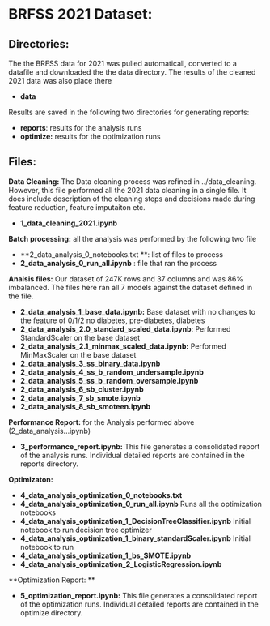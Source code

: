 # BRFSS 2021 Dataset:

## Directories:

The the BRFSS data for 2021 was pulled automaticall, converted to a datafile and downloaded the the data directory.  The results of the cleaned 2021 data was also place there

- **data**

Results are saved in the following two directories for generating reports:

- **reports**: results for the analysis runs
- **optimize:** results for the optimization runs



## Files:

**Data Cleaning:**  The Data cleaning process was refined in ../data_cleaning.  However, this file performed all the 2021 data cleaning in a single file.  It does include description of the cleaning steps and decisions made during feature reduction, feature imputaiton etc.
- **1_data_cleaning_2021.ipynb**

**Batch processing:** all the analysis was performed by the following two file
- **2_data_analysis_0_notebooks.txt **: list of files to process
- **2_data_analysis_0_run_all.ipynb** : file that ran the process 

**Analsis files:** Our dataset of 247K rows and 37 columns and was 86% imbalanced.  The files here ran all 7 models against the dataset defined in the file.  
- **2_data_analysis_1_base_data.ipynb:** Base dataset with no changes to the feature of 0/1/2 no diabetes, pre-diabetes, diabetes
- **2_data_analysis_2.0_standard_scaled_data.ipynb**: Performed StandardScaler on the base dataset
- **2_data_analysis_2.1_minmax_scaled_data.ipynb:** Performed MinMaxScaler on the base dataset
- **2_data_analysis_3_ss_binary_data.ipynb**  
- **2_data_analysis_4_ss_b_random_undersample.ipynb**
- **2_data_analysis_5_ss_b_random_oversample.ipynb**
- **2_data_analysis_6_sb_cluster.ipynb**
- **2_data_analysis_7_sb_smote.ipynb**
- **2_data_analysis_8_sb_smoteen.ipynb**

**Performance Report:** for the Analysis performed above (2_data_analysis...ipynb)
- **3_performance_report.ipynb:** This file generates a consolidated report of the analysis runs.  Individual detailed reports are contained in the reports directory.

**Optimizaton:**  
- **4_data_analysis_optimization_0_notebooks.txt**
- **4_data_analysis_optimization_0_run_all.ipynb**  Runs all the optimization notebooks
- **4_data_analysis_optimization_1_DecisionTreeClassifier.ipynb** Initial notebook to run decision tree optimizer
- **4_data_analysis_optimization_1_binary_standardScaler.ipynb** Initial notebook to run 
- **4_data_analysis_optimization_1_bs_SMOTE.ipynb**
- **4_data_analysis_optimization_2_LogisticRegression.ipynb**

**Optimization Report: **
- **5_optimization_report.ipynb:** This file generates a consolidated report of the optimization runs.  Individual detailed reports are contained in the optimize directory.

